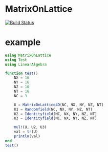 # MatrixOnLattice

[![Build Status](https://github.com/cometscome/MatrixOnLattice.jl/actions/workflows/CI.yml/badge.svg?branch=main)](https://github.com/cometscome/MatrixOnLattice.jl/actions/workflows/CI.yml?query=branch%3Amain)


# example

```julia
using MatrixOnLattice
using Test
using LinearAlgebra

function test()
    NX = 16
    NY = 16
    NZ = 16
    NT = 16
    NC = 3

    U = MatrixOnLattice4D(NC, NX, NY, NZ, NT)
    U1 = Randomfield(NC, NX, NY, NZ, NT)
    U2 = Identityfield(NC, NX, NY, NZ, NT)
    U3 = Identityfield(NC, NX, NY, NZ, NT)

    mul!(U, U2, U3)
    val = tr(U)
    println(val)
end
test()
```